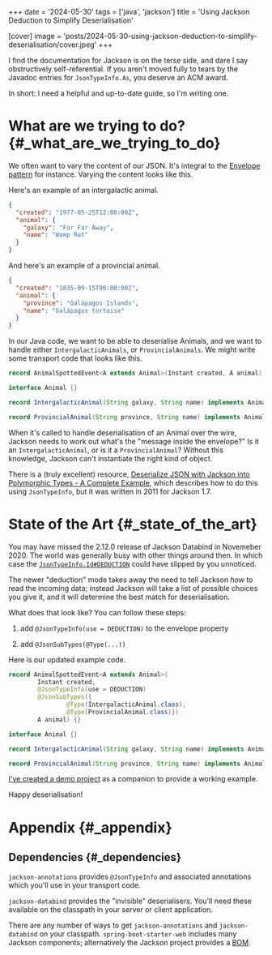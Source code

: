 +++
date = '2024-05-30'
tags = ['java', 'jackson']
title = 'Using Jackson Deduction to Simplify Deserialisation'

[cover]
  image = 'posts/2024-05-30-using-jackson-deduction-to-simplify-deserialisation/cover.jpeg'
+++

I find the documentation for Jackson is on the terse side, and dare I
say obstructively self-referential. If you aren't moved fully to tears
by the Javadoc entries for `JsonTypeInfo.As`, you deserve an ACM award.

In short: I need a helpful and up-to-date guide, so I'm writing one.

# What are we trying to do? {#_what_are_we_trying_to_do}

We often want to vary the content of our JSON. It's integral to the
[Envelope pattern](https://www.enterpriseintegrationpatterns.com/patterns/messaging/EnvelopeWrapper.html)
for instance. Varying the content looks like this.

Here's an example of an intergalactic animal.

``` json
{
  "created": "1977-05-25T12:00:00Z",
  "animal": {
    "galaxy": "Far Far Away",
    "name": "Womp Rat"
  }
}
```

And here's an example of a provincial animal.

``` json
{
  "created": "1835-09-15T06:00:00Z",
  "animal": {
    "province": "Galápagos Islands",
    "name": "Galápagos tortoise"
  }
}
```

In our Java code, we want to be able to deserialise Animals, and we want
to handle either `IntergalacticAnimals`, or `ProvincialAnimals`. We
might write some transport code that looks like this.

``` java
record AnimalSpottedEvent<A extends Animal>(Instant created, A animal) {}

interface Animal {}

record IntergalacticAnimal(String galaxy, String name) implements Animal {}

record ProvincialAnimal(String province, String name) implements Animal {}
```

When it's called to handle deserialisation of an Animal over the wire,
Jackson needs to work out what's the \"message inside the envelope?\" Is
it an `IntergalacticAnimal`, or is it a `ProvincialAnimal`? Without this
knowledge, Jackson can't instantiate the right kind of object.

There is a (truly excellent) resource, [Deserialize JSON with Jackson
into Polymorphic Types - A Complete
Example](https://programmerbruce.blogspot.com/2011/05/deserialize-json-with-jackson-into.html),
which describes how to do this using `JsonTypeInfo`, but it was written
in 2011 for Jackson 1.7.

# State of the Art {#_state_of_the_art}

You may have missed the 2.12.0 release of Jackson Databind in Novemeber
2020. The world was generally busy with other things around then. In
which case the
[`JsonTypeInfo.Id#DEDUCTION`](https://fasterxml.github.io/jackson-annotations/javadoc/2.12/com/fasterxml/jackson/annotation/JsonTypeInfo.Id.html#DEDUCTION)
could have slipped by you unnoticed.

The newer \"deduction\" mode takes away the need to tell Jackson *how*
to read the incoming data; instead Jackson will take a list of possible
choices you give it, and it will determine the best match for
deserialisation.

What does that look like? You can follow these steps:

1.  add `@JsonTypeInfo(use = DEDUCTION)` to the envelope property

2.  add `@JsonSubTypes(@Type(...))`

Here is our updated example code.

``` java
record AnimalSpottedEvent<A extends Animal>(
        Instant created,
        @JsonTypeInfo(use = DEDUCTION)
        @JsonSubTypes({
                @Type(IntergalacticAnimal.class),
                @Type(ProvincialAnimal.class)})
        A animal) {}

interface Animal {}

record IntergalacticAnimal(String galaxy, String name) implements Animal {}

record ProvincialAnimal(String province, String name) implements Animal {}
```

[I've created a demo
project](https://github.com/TomRegan/jackson-deduction-demo) as a
companion to provide a working example.

Happy deserialisation!

# Appendix {#_appendix}

## Dependencies {#_dependencies}

`jackson-annotations` provides `@JsonTypeInfo` and associated
annotations which you'll use in your transport code.

`jackson-databind` provides the \"invisible\" deserialisers. You'll need
these available on the classpath in your server or client application.

There are any number of ways to get `jackson-annotations` and
`jackson-databind` on your classpath. `spring-boot-starter-web` includes
many Jackson components; alternatively the Jackson project provides a
[BOM](https://mvnrepository.com/artifact/com.fasterxml.jackson/jackson-bom).

